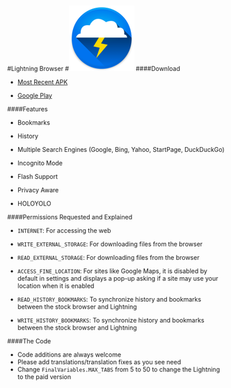 #Lightning Browser
#![](https://github.com/anthonycr/Lightning-Browser/blob/master/ic_launcher_small.png)
####Download
* [Most Recent APK](https://github.com/anthonycr/Lightning-Browser/blob/master/Barebones.apk?raw=true)

* [Google Play](https://play.google.com/store/apps/details?id=acr.browser.barebones)


####Features
* Bookmarks

* History

* Multiple Search Engines (Google, Bing, Yahoo, StartPage, DuckDuckGo)

* Incognito Mode

* Flash Support

* Privacy Aware

* HOLOYOLO

####Permissions Requested and Explained

* ````INTERNET````: For accessing the web

* ````WRITE_EXTERNAL_STORAGE````: For downloading files from the browser

* ````READ_EXTERNAL_STORAGE````: For downloading files from the browser

* ````ACCESS_FINE_LOCATION````: For sites like Google Maps, it is disabled by default in settings and displays a pop-up asking if a site may use your location when it is enabled

* ````READ_HISTORY_BOOKMARKS````: To synchronize history and bookmarks between the stock browser and Lightning

* ````WRITE_HISTORY_BOOKMARKS````: To synchronize history and bookmarks between the stock browser and Lightning

####The Code
* Code additions are always welcome
* Please add translations/translation fixes as you see need
* Change ````FinalVariables.MAX_TABS```` from 5 to 50 to change the Lightning to the paid version

